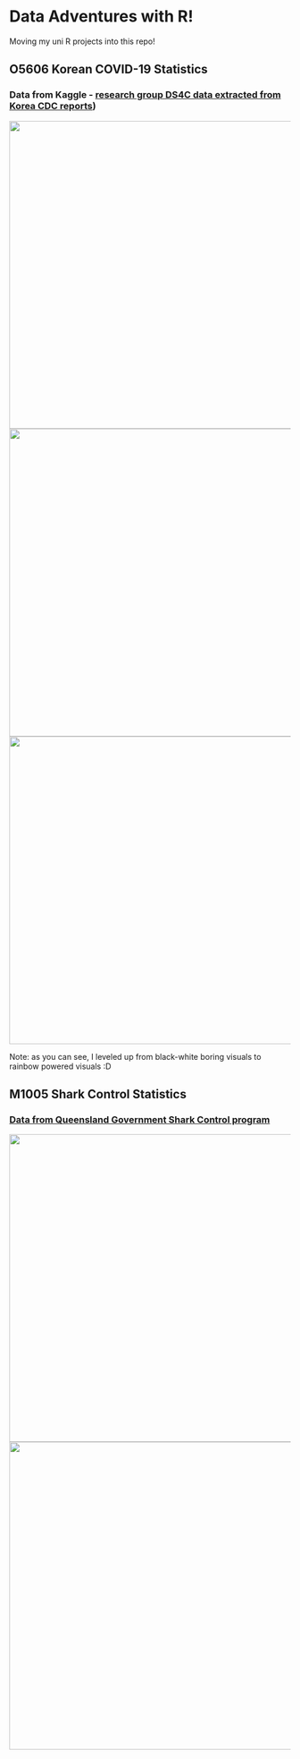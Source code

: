 # Data Adventures with R!

Moving my uni R projects into this repo!

## O5606 Korean COVID-19 Statistics 
### Data from Kaggle - <a href="https://www.kaggle.com/kimjihoo/coronavirusdataset?select=PatientInfo.csv">research group DS4C data extracted from Korea CDC reports</a>)

<img src="https://user-images.githubusercontent.com/24476996/133611375-fb5ddaed-534d-407b-ad30-184578444c84.png" width=550>
<img src="https://user-images.githubusercontent.com/24476996/133611411-ee235caf-04ef-4c83-a5b0-6645039a65b3.png" width=550>
<img src="https://user-images.githubusercontent.com/24476996/133611453-0f089199-b01b-497e-8d78-773c6c2c37d7.png" width=550>

Note: as you can see, I leveled up from black-white boring visuals to rainbow powered visuals :D

## M1005 Shark Control Statistics 
### <a href="https://www.data.qld.gov.au/dataset/shark-control-program-shark-catch-statistics/resource/5c6be990-3938-4125-8cca-dac0cd734263">Data from Queensland Government Shark Control program</a>

<img src="https://user-images.githubusercontent.com/24476996/133611744-7ab6da35-b9f2-498d-84e5-bf222ba9fdb2.png" width=550>
<img src="https://user-images.githubusercontent.com/24476996/133611770-5c441125-e325-4fb6-9a37-df76c4681086.png" width=550>

